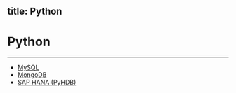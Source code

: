 title: Python
---

# Python
---

- [MySQL](./python_mysql.html)
- [MongoDB](./python_mongodb.html)
- [SAP HANA (PyHDB)](./python_saphana.html)